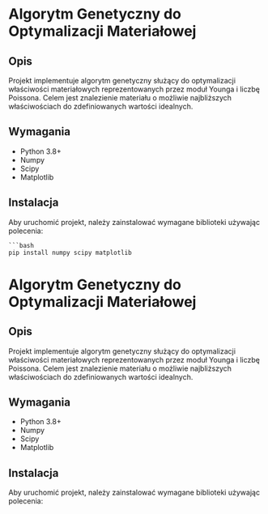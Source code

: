 # Algorytm Genetyczny do Optymalizacji Materiałowej

## Opis

Projekt implementuje algorytm genetyczny służący do optymalizacji właściwości materiałowych reprezentowanych przez moduł Younga i liczbę Poissona. Celem jest znalezienie materiału o możliwie najbliższych właściwościach do zdefiniowanych wartości idealnych.

## Wymagania

- Python 3.8+
- Numpy
- Scipy
- Matplotlib

## Instalacja

Aby uruchomić projekt, należy zainstalować wymagane biblioteki używając polecenia:

```
```bash
pip install numpy scipy matplotlib
```

# Algorytm Genetyczny do Optymalizacji Materiałowej

## Opis

Projekt implementuje algorytm genetyczny służący do optymalizacji właściwości materiałowych reprezentowanych przez moduł Younga i liczbę Poissona. Celem jest znalezienie materiału o możliwie najbliższych właściwościach do zdefiniowanych wartości idealnych.

## Wymagania

- Python 3.8+
- Numpy
- Scipy
- Matplotlib

## Instalacja

Aby uruchomić projekt, należy zainstalować wymagane biblioteki używając polecenia:
